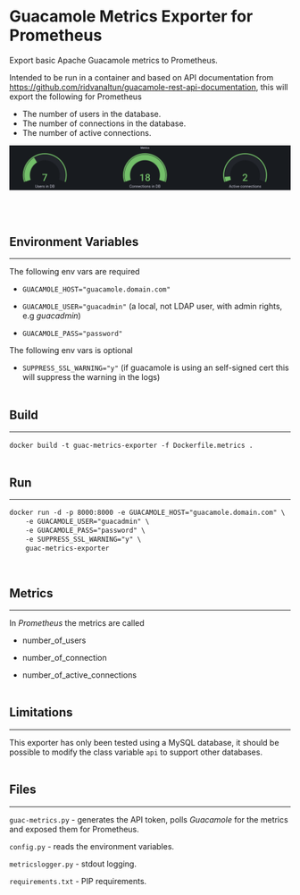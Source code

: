# Guacamole Metrics Exporter for Prometheus

Export basic Apache Guacamole metrics to Prometheus.

Intended to be run in a container and based on API documentation from https://github.com/ridvanaltun/guacamole-rest-api-documentation, this will export the following for Prometheus

- The number of users in the database.
- The number of connections in the database.
- The number of active connections. <br>

![Alt text](https://github.com/freeflychi/guacamole-metrics-exporter/blob/main/metrics.png "Metrics in _Grafana_")

<br><br>

## Environment Variables

---

The following env vars are required

- `GUACAMOLE_HOST="guacamole.domain.com"`

- `GUACAMOLE_USER="guacadmin"` (a local, not LDAP user, with admin rights, e.g _guacadmin_)

- `GUACAMOLE_PASS="password"`

The following env vars is optional

- `SUPPRESS_SSL_WARNING="y"` (if guacamole is using an self-signed cert this will suppress the warning in the logs) <br><br>

## Build

---

`docker build -t guac-metrics-exporter -f Dockerfile.metrics .` <br><br>

## Run

---

```
docker run -d -p 8000:8000 -e GUACAMOLE_HOST="guacamole.domain.com" \
    -e GUACAMOLE_USER="guacadmin" \
    -e GUACAMOLE_PASS="password" \
    -e SUPPRESS_SSL_WARNING="y" \
    guac-metrics-exporter
```

<br>

## Metrics

---

In _Prometheus_ the metrics are called

- number_of_users

- number_of_connection

- number_of_active_connections
  <br><br>

## Limitations

---

This exporter has only been tested using a MySQL database, it should be possible to modify the class variable `api` to support other databases. <br><br>

## Files

---

`guac-metrics.py` - generates the API token, polls _Guacamole_ for the metrics and exposed them for Prometheus.

`config.py` - reads the environment variables.

`metricslogger.py` - stdout logging.

`requirements.txt` - PIP requirements.
